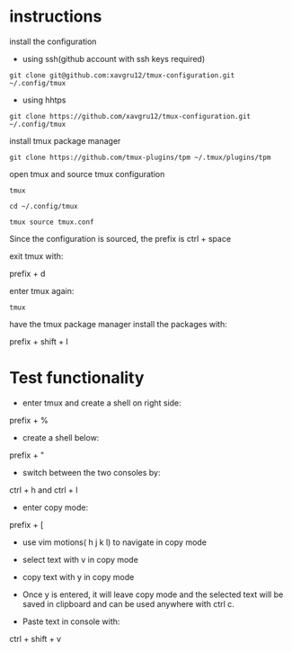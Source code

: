 # instructions

install the configuration

- using ssh(github account with ssh keys required)
```
git clone git@github.com:xavgru12/tmux-configuration.git ~/.config/tmux
```

- using hhtps
```
git clone https://github.com/xavgru12/tmux-configuration.git ~/.config/tmux
```

install tmux package manager
```
git clone https://github.com/tmux-plugins/tpm ~/.tmux/plugins/tpm
```

open tmux and source tmux configuration

```
tmux
```

```
cd ~/.config/tmux
```

```
tmux source tmux.conf
```

Since the configuration is sourced, the prefix is ctrl + space

exit tmux with:

prefix + d

enter tmux again:
```
tmux
```

have the tmux package manager install the packages with:

prefix + shift + I

# Test functionality

- enter tmux and create a shell on right side:

prefix + %

- create a shell below:

prefix + "

- switch  between the two consoles by:

ctrl + h and ctrl + l

- enter copy mode:

prefix + [

- use vim motions( h j k l) to navigate in copy mode

- select text with v in copy mode

- copy text with y in copy mode

- Once y is entered, it will leave copy mode and the selected text will be
saved in clipboard and can be used anywhere with ctrl c.

- Paste text in console with:

ctrl + shift + v
